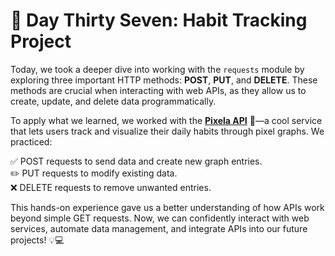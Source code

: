 # 🎯 Day Thirty Seven: Habit Tracking Project

Today, we took a deeper dive into working with the ```requests``` module by exploring three important HTTP methods: **POST**, **PUT**, and **DELETE**. These methods are crucial when interacting with web APIs, as they allow us to create, update, and delete data programmatically.

To apply what we learned, we worked with the **[Pixela API](https://pixe.la/)** 🎨—a cool service that lets users track and visualize their daily habits through pixel graphs. We practiced:

✅ POST requests to send data and create new graph entries.  
✏️ PUT requests to modify existing data.  
❌ DELETE requests to remove unwanted entries.

This hands-on experience gave us a better understanding of how APIs work beyond simple GET requests. Now, we can confidently interact with web services, automate data management, and integrate APIs into our future projects! 💡💻